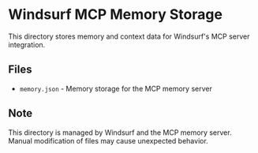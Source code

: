 # Windsurf MCP Memory Storage

This directory stores memory and context data for Windsurf's MCP server integration.

## Files

- `memory.json` - Memory storage for the MCP memory server

## Note

This directory is managed by Windsurf and the MCP memory server. Manual modification of files may cause unexpected behavior.